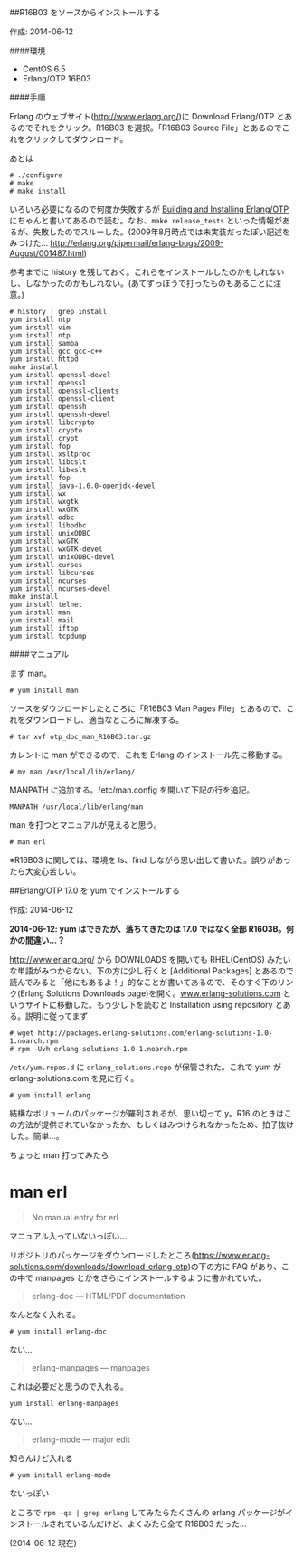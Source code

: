 ##R16B03 をソースからインストールする

作成: 2014-06-12

####環境
- CentOS 6.5
- Erlang/OTP 16B03


####手順

Erlang のウェブサイト(http://www.erlang.org/)に Download Erlang/OTP とあるのでそれをクリック。R16B03 を選択。「R16B03 Source File」とあるのでこれをクリックしてダウンロード。

あとは 

    # ./configure
    # make 
    # make install

いろいろ必要になるので何度か失敗するが [Building and Installing Erlang/OTP](http://www.erlang.org/doc/installation_guide/INSTALL.html) にちゃんと書いてあるので読む。なお、`make release_tests` といった情報があるが、失敗したのでスルーした。(2009年8月時点では未実装だったぽい記述をみつけた... http://erlang.org/pipermail/erlang-bugs/2009-August/001487.html)

参考までに history を残しておく。これらをインストールしたのかもしれないし、しなかったのかもしれない。(あてずっぽうで打ったものもあることに注意。)

    # history | grep install
    yum install ntp
    yum install vim
    yum install ntp
    yum install samba
    yum install gcc gcc-c++
    yum install httpd
    make install
    yum install openssl-devel
    yum install openssl
    yum install openssl-clients
    yum install openssl-client
    yum install openssh
    yum install openssh-devel
    yum install libcrypto
    yum install crypto
    yum install crypt
    yum install fop
    yum install xsltproc
    yum install libcslt
    yum install libxslt
    yum install fop
    yum install java-1.6.0-openjdk-devel
    yum install wx
    yum install wxgtk
    yum install wxGTK
    yum install odbc
    yum install libodbc
    yum install unixODBC
    yum install wxGTK
    yum install wxGTK-devel
    yum install unixODBC-devel
    yum install curses
    yum install libcurses
    yum install ncurses
    yum install ncurses-devel
    make install
    yum install telnet
    yum install man
    yum install mail
    yum install iftop
    yum install tcpdump

####マニュアル

まず man。

    # yum install man

ソースをダウンロードしたところに「R16B03 Man Pages File」とあるので、これをダウンロードし、適当なところに解凍する。

    # tar xvf otp_doc_man_R16B03.tar.gz

カレントに man ができるので、これを Erlang のインストール先に移動する。

    # mv man /usr/local/lib/erlang/

MANPATH に追加する。/etc/man.config を開いて下記の行を追記。

    MANPATH /usr/local/lib/erlang/man

man を打つとマニュアルが見えると思う。

    # man erl

※R16B03 に関しては、環境を ls、find しながら思い出して書いた。誤りがあったら大変心苦しい。









##Erlang/OTP 17.0 を yum でインストールする

作成: 2014-06-12

**2014-06-12: yum はできたが、落ちてきたのは 17.0 ではなく全部 R1603B。何かの間違い...？**

http://www.erlang.org/ から DOWNLOADS を開いても RHEL(CentOS) みたいな単語がみつからない。下の方に少し行くと [Additional Packages] とあるので読んでみると「他にもあるよ！」的なことが書いてあるので、そのすぐ下のリンク(Erlang Solutions Downloads page)を開く。www.erlang-solutions.com というサイトに移動した。もう少し下を読むと Installation using repository とある。説明に従ってまず

    # wget http://packages.erlang-solutions.com/erlang-solutions-1.0-1.noarch.rpm
    # rpm -Uvh erlang-solutions-1.0-1.noarch.rpm

`/etc/yum.repos.d` に `erlang_solutions.repo` が保管された。これで yum が erlang-solutions.com を見に行く。

    # yum install erlang

結構なボリュームのパッケージが羅列されるが、思い切って y。R16 のときはこの方法が提供されていなかったか、もしくはみつけられなかったため、拍子抜けした。簡単...。

ちょっと man 打ってみたら

   # man erl

> No manual entry for erl

マニュアル入っていないっぽい...

リポジトリのパッケージをダウンロードしたところ(https://www.erlang-solutions.com/downloads/download-erlang-otp)の下の方に FAQ があり、この中で manpages とかをさらにインストールするように書かれていた。




>erlang-doc — HTML/PDF documentation

なんとなく入れる。

    # yum install erlang-doc

ない...



>erlang-manpages — manpages

これは必要だと思うので入れる。

    yum install erlang-manpages

ない...

>erlang-mode — major edit

知らんけど入れる

    # yum install erlang-mode

 ないっぽい
 



ところで `rpm -qa | grep erlang` してみたらたくさんの erlang パッケージがインストールされているんだけど、よくみたら全て R16B03 だった...

(2014-06-12 現在)


